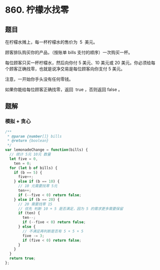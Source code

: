 # 860. 柠檬水找零

## 题目

在柠檬水摊上，每一杯柠檬水的售价为  5  美元。

顾客排队购买你的产品，（按账单 bills 支付的顺序）一次购买一杯。

每位顾客只买一杯柠檬水，然后向你付 5 美元、10 美元或 20 美元。你必须给每个顾客正确找零，也就是说净交易是每位顾客向你支付 5 美元。

注意，一开始你手头没有任何零钱。

如果你能给每位顾客正确找零，返回  true ，否则返回 false 。

## 题解

### 模拟 + 贪心

```js
/**
 * @param {number[]} bills
 * @return {boolean}
 */
var lemonadeChange = function(bills) {
  // 统计 5元 10元 数量
  let five = 0,
    ten = 0;
  for (let b of bills) {
    if (b == 5) {
      five++;
    } else if (b == 10) {
      // 10 元需要找零 5元
      ten++;
      if (--five < 0) return false;
    } else if (b == 20) {
      // 20 需要找零 15
      // 优先 判断 10 + 5 是否满足，因为 5 的需求更多需要保留
      if (ten) {
        ten--;
        if (--five < 0) return false;
      } else {
        // 不满足再判断是否有 5 + 5 + 5
        five -= 3;
        if (five < 0) return false;
      }
    }
  }
  return true;
};
```
